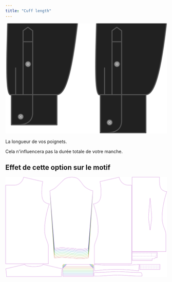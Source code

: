 ```yaml
---
title: "Cuff length"
---
```


![Longueur de poignet](cufflength.svg)

La longueur de vos poignets.

<Note>

Cela n'influencera pas la durée totale de votre manche.

</Note>

## Effet de cette option sur le motif

![Cette image montre l'effet de cette option en superposant plusieurs variantes qui ont une valeur différente pour cette option](simon_cufflength_sample.svg "Effet de cette option sur le modèle")
